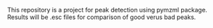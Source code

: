 This repository is a project for peak detection using pymzml package. Results will be .esc files for comparison of good verus bad peaks. 

